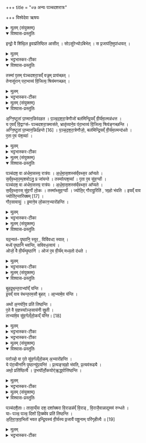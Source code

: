 +++
title = "०७ अन्यः पञ्चदशरात्रः"

+++
विश्वेदेवा ऋषयः

<details><summary>मूलम् (संयुक्तम्)</summary>

इन्द्रो॒ वै शि॑थि॒ल इ॒वाप्र॑तिष्ठित आसी॒थ्सोऽसु॑रेभ्योऽबिभे॒थ्स प्र॒जाप॑ति॒मुपा॑धाव॒त्तस्मा॑ ए॒तम्प॑ञ्चदशरा॒त्रव्ँवज्र॒म्प्राय॑च्छ॒त्तेनासु॑रान्परा॒भाव्य॑ वि॒जित्य॒ श्रिय॑मगच्छद्...
</details>

<details open><summary>विश्वास-प्रस्तुतिः</summary>

इन्द्रो॒ वै शि॑थि॒ल इ॒वाप्र॑तिष्ठित आसीत् । सोऽसु॑रेभ्योऽबिभेत् । स प्र॒जाप॑ति॒मुपा॑धावत् ।
</details>

<details><summary>मूलम्</summary>

इन्द्रो॒ वै शि॑थि॒ल इ॒वाप्र॑तिष्ठित आसीत् । सोऽसु॑रेभ्योऽबिभेत् । स प्र॒जाप॑ति॒मुपा॑धावत् ।
</details>

<details><summary>भट्टभास्कर-टीका</summary>

1अथ छन्दोमवान् पञ्चदशरात्रयोरेकतरः पृष्ठावृत्तिमानितरः त्र्यहावृत्तिमान् । तयोर्द्वितीयं विदधाति - इन्द्रो वै शिथिल इवेत्यादि ॥ इन्द्रः शिथिल इव वित्तेन दुर्बल इवासीत् । हेतुमाह - अप्रतिष्ठितः हतराज्यः । सोसुरेभ्य इत्यादि । गतम् ।
</details>

<details open><summary>विश्वास-प्रस्तुतिः</summary>

तस्मा॑ ए॒तम् प॑ञ्चदशरा॒त्रव्ँ वज्र॒म् प्राय॑च्छत् ।  
तेनासु॑रान् परा॒भाव्य॑ वि॒जित्य॒ श्रिय॑मगच्छत् ।
</details>

<details><summary>मूलम्</summary>

तस्मा॑ ए॒तम् प॑ञ्चदशरा॒त्रव्ँ वज्र॒म् प्राय॑च्छत् ।  
तेनासु॑रान् परा॒भाव्य॑ वि॒जित्य॒ श्रिय॑मगच्छत् ।
</details>

<details><summary>भट्टभास्कर-टीका</summary>

पञ्चदशरात्रं वज्रमिति । वज्रसादृश्यमसुराणां मारणत्वात् । तेन असुरान् पराभाव्य अभिभूय विजित्य सेनादिकमपहृत्य तच्छ्रियं राज्यमपि तेषामगच्छत् प्राप्नोत् ॥
</details>

<details><summary>मूलम् (संयुक्तम्)</summary>

अग्नि॒ष्टुता॑ पा॒प्मान॒न्निर॑दहत पञ्चदशरा॒त्रेणौजो॒ बल॑मिन्द्रि॒यव्ँवी॒र्य॑मा॒त्मन्न॑धत्त॒ य ए॒वव्ँवि॒द्वाꣳस॑ᳶ पञ्चदशरा॒त्रमास॑ते॒ भ्रातृ॑व्याने॒व प॑रा॒भाव्य॑ वि॒जित्य॒ श्रिय॑ङ्गच्छन्त्यग्नि॒ष्टुता॑ पा॒प्मान॒न्निः [16]  
द॒ह॒न्ते॒ प॒ञ्च॒द॒श॒रा॒त्रेणौजो॒ बल॑मिन्द्रि॒यव्ँवी॒र्य॑मा॒त्मन्द॑धत ए॒ता ए॒व प॑श॒व्याः᳚
</details>

<details open><summary>विश्वास-प्रस्तुतिः</summary>

अ॒ग्नि॒ष्टुता॑ पा॒प्मान॒न्निर॑दहत ।
प॒ञ्च॒द॒श॒रा॒त्रेणौजो॑ बल॑मिन्द्रि॒यव्ँ वी॒र्य॑मा॒त्मन्न॑धत्त ।  
य ए॒वव्ँ वि॒द्वाꣳस॑ᳶ पञ्चदशरा॒त्रमास॑ते,
भ्रातृ॑व्याने॒व प॑रा॒भाव्य॑ वि॒जित्य॒ श्रिय॑ङ्गच्छन्ति ।  
अग्नि॒ष्टुता॑ पा॒प्मान॒न्निर्द॑हन्ते [16] ।
प॒ञ्च॒द॒श॒रा॒त्रेणौजो॒, बल॑मिन्द्रि॒यव्ँ वी॒र्य॑मा॒त्मन्द॑धते ।  
ए॒ता ए॒व प॑श॒व्याः᳚ ।
</details>

<details><summary>मूलम्</summary>

अ॒ग्नि॒ष्टुता॑ पा॒प्मान॒न्निर॑दहत ।
प॒ञ्च॒द॒श॒रा॒त्रेणौजो॑ बल॑मिन्द्रि॒यव्ँ वी॒र्य॑मा॒त्मन्न॑धत्त ।  
य ए॒वव्ँ वि॒द्वाꣳस॑ᳶ पञ्चदशरा॒त्रमास॑ते,
भ्रातृ॑व्याने॒व प॑रा॒भाव्य॑ वि॒जित्य॒ श्रिय॑ङ्गच्छन्ति ।  
अग्नि॒ष्टुता॑ पा॒प्मान॒न्निर्द॑हन्ते [16] ।
प॒ञ्च॒द॒श॒रा॒त्रेणौजो॒, बल॑मिन्द्रि॒यव्ँ वी॒र्य॑मा॒त्मन्द॑धते ।  
ए॒ता ए॒व प॑श॒व्याः᳚ ।
</details>

<details><summary>भट्टभास्कर-टीका</summary>

2अग्निष्टुतेति ॥ सर्वाग्नेयस्त्रिवृदेकाहविशेषो अग्निष्टुत् । तेन द्वितीयेनाह्ना पाप्मानं निरदहत् । पञ्चदशरात्रोण समुदायेन तत्सहितेन ओजआदिचतुष्टयं आत्मन्यधत्त अधारयत् । य एवमित्यादि । गतम् । एता एव पशव्याः इत्यादि । एताः पञ्चदशरात्रयः ओजआदिप्रदत्वात् पशव्याः पशुभ्यो हिता भवन्ति । गवादिभ्यो यत् । यद्वा - पशूनां प्राप्तिनिमित्तानि । 'गोद्व्यचः' इति यत् ॥
</details>

<details><summary>मूलम् (संयुक्तम्)</summary>

पञ्च॑दश॒ वा अ॑र्धमा॒सस्य॒ रात्र॑योऽर्धमास॒शस्स॑व्ँवथ्स॒र आ᳚प्यते सव्ँवथ्स॒रम्प॒शवोऽनु॒ प्र जा॑यन्ते॒ तस्मा᳚त्पश॒व्या॑ ए॒ता ए॒व सु॑व॒र्ग्याः᳚ पञ्च॑दश॒ वा अ॑र्धमा॒सस्य॒ रात्र॑योऽर्धमास॒शस्स॑व्ँवथ्स॒र आ᳚प्यते सव्ँवथ्स॒रस्सु॑व॒र्गो लो॒कस्तस्मा᳚थ्सुव॒र्ग्या᳚ ज्योति॒र्गौरायु॒रिति॑ त्र्य॒हो भ॑वती॒यव्ँवाव ज्योति॑र॒न्तरि॑ख्षम् [17]  
गौर॒सावायु॑रि॒माने॒व लो॒कान॒भ्यारो॑हन्ति॒
</details>

<details open><summary>विश्वास-प्रस्तुतिः</summary>

पञ्च॑दश॒ वा अ॑र्धमा॒सस्य॒ रात्र॑यः ।
अ॒र्ध॒मा॒स॒शस्स॑व्ँवथ्स॒र आ᳚प्यते ।  
स॒व्ँव॒थ्स॒र॒म्प॒शवोऽनु॒ प्र जा॑यन्ते ।
तस्मा᳚त्पश॒व्या᳚ । ए॒ता ए॒व सु॑व॒र्ग्याः᳚ ।  
पञ्च॑दश॒ वा अ॑र्धमा॒सस्य॒ रात्र॑यः । अ॒र्ध॒मा॒स॒शस्स॑व्ँवथ्स॒र आ᳚प्यते ।  
स॒व्ँव॒थ्स॒रस् सु॑व॒र्गो लो॒कः । तस्मा᳚थ्सुव॒र्ग्याः᳚ ।
ज्योति॒र् गौरायु॒रिति॑ , त्र्य॒हो भ॑वति ।
इयव्ँ वाव ज्योति॑र॒न्तरि॑ख्षम् [17]  ।  
गौर॒सावायुः॑ ।
इ॒माने॒व लो॒कान॒भ्यारो॑हन्ति ।
</details>

<details><summary>मूलम्</summary>

पञ्च॑दश॒ वा अ॑र्धमा॒सस्य॒ रात्र॑यः ।
अ॒र्ध॒मा॒स॒शस्स॑व्ँवथ्स॒र आ᳚प्यते ।  
स॒व्ँव॒थ्स॒र॒म्प॒शवोऽनु॒ प्र जा॑यन्ते ।
तस्मा᳚त्पश॒व्या᳚ । ए॒ता ए॒व सु॑व॒र्ग्याः᳚ ।  
पञ्च॑दश॒ वा अ॑र्धमा॒सस्य॒ रात्र॑यः । अ॒र्ध॒मा॒स॒शस्स॑व्ँवथ्स॒र आ᳚प्यते ।  
स॒व्ँव॒थ्स॒रस् सु॑व॒र्गो लो॒कः । तस्मा᳚थ्सुव॒र्ग्याः᳚ ।
ज्योति॒र् गौरायु॒रिति॑ , त्र्य॒हो भ॑वति ।
इयव्ँ वाव ज्योति॑र॒न्तरि॑ख्षम् [17]  ।  
गौर॒सावायुः॑ ।
इ॒माने॒व लो॒कान॒भ्यारो॑हन्ति ।
</details>

<details><summary>भट्टभास्कर-टीका</summary>

3इदानीं सङ्ख्यातोपि स्तौति - पञ्चदशेत्यादि ॥ अर्धमासशः अर्धमासेनार्धमासेन । 'सङ्ख्यैकवचनाच्च' इति शस् । सुवर्ग्याः सुवर्गाय हिताः स्वर्गप्राप्तेर्वा निमित्तानि एताः पञ्चदश रात्रयः त्रिपृदादयः । पूर्ववत् । ज्योतिरित्यादि । व्याख्यातम् । अत्रेयमहःकॢप्तिः - अतिरात्रस्त्रिवृदग्निष्टुत् ज्योतिर्गौरायुः पृष्ठ्यष्षडहः प्रत्यङ् त्र्यहः आयुर्गौर्ज्योतिरतिरात्र इति ॥
</details>

<details><summary>मूलम् (संयुक्तम्)</summary>

यद॒न्यत॑ᳶ पृ॒ष्ठानि॒ स्युर्विवि॑वधꣵ स्या॒न्मध्ये॑ पृ॒ष्ठानि॑ भवन्ति सविवध॒त्वायौजो॒ वै वी॒र्य॑म्पृ॒ष्ठान्योज॑ ए॒व वी॒र्य॑म्मध्य॒तो द॑धते
</details>

<details open><summary>विश्वास-प्रस्तुतिः</summary>

यद॒न्यत॑ᳶ पृ॒ष्ठानि॒ स्युर् , विवि॑वधꣵ स्यात् ।  
मध्ये॑ पृ॒ष्ठानि॑ भवन्ति, सविवध॒त्वाय॑ ।  
ओजो॒ वै वी॒र्य॑म्पृ॒ष्ठानि॑ ।
ओज॑ ए॒व वी॒र्य॑म् मध्य॒तो द॑धते ।
</details>

<details><summary>मूलम्</summary>

यद॒न्यत॑ᳶ पृ॒ष्ठानि॒ स्युर् , विवि॑वधꣵ स्यात् ।  
मध्ये॑ पृ॒ष्ठानि॑ भवन्ति, सविवध॒त्वाय॑ ।  
ओजो॒ वै वी॒र्य॑म्पृ॒ष्ठानि॑ ।
ओज॑ ए॒व वी॒र्य॑म् मध्य॒तो द॑धते ।
</details>

<details><summary>भट्टभास्कर-टीका</summary>

4यदन्यत इत्यादि ॥ तस्मात् त्र्यहयोर्मध्ये पृष्ठ्यष्षडहः ॥
</details>

<details><summary>मूलम् (संयुक्तम्)</summary>

बृहद्रथन्त॒राभ्या᳚य्ँयन्ती॒यव्ँवाव र॑थन्त॒रम॒सौ बृ॒हदा॒भ्यामे॒व य॒न्त्यथो॑ अ॒नयो॑रे॒व प्रति॑ तिष्ठन्त्ये॒ते वै य॒ज्ञस्या᳚ञ्ज॒साय॑नी स्रु॒ती ताभ्या॑मे॒व सु॑व॒र्गल्ँलो॒कम् [18]  
य॒न्ति॒
</details>

<details open><summary>विश्वास-प्रस्तुतिः</summary>

बृ॒ह॒द्र॒थ॒न्त॒राभ्या᳚य्ँ यन्ति ।  
इ॒यव्ँ वाव र॑थन्त॒रम॒सौ बृ॒हत् । आ॒भ्यामे॒व य॑न्ति ।  

अथो॑ अ॒नयो॑रे॒व प्रति॑ तिष्ठन्ति ।  
ए॒ते वै य॒ज्ञस्या᳚ञ्ज॒साय॑नी स्रु॒ती ।  
ताभ्या॑मे॒व सु॑व॒र्गल्ँलो॒कय्ँ य॑न्ति। [18]  
</details>

<details><summary>मूलम्</summary>

बृ॒ह॒द्र॒थ॒न्त॒राभ्या᳚य्ँ यन्ति ।  
इ॒यव्ँ वाव र॑थन्त॒रम॒सौ बृ॒हत् । आ॒भ्यामे॒व य॑न्ति ।  

अथो॑ अ॒नयो॑रे॒व प्रति॑ तिष्ठन्ति ।  
ए॒ते वै य॒ज्ञस्या᳚ञ्ज॒साय॑नी स्रु॒ती ।  
ताभ्या॑मे॒व सु॑व॒र्गल्ँलो॒कय्ँ य॑न्ति। [18]  
</details>

<details><summary>भट्टभास्कर-टीका</summary>

5बृहद्रथन्तराभ्यामित्यादि ॥ व्याख्यातम् ॥ +++(व्याख्यानमन्यत्र मृग्यम्)+++

-  बृहद्रथन्त॒राभ्या᳚य्ँ यन्ति ।
इ॒यव्ँ वाव र॑थन्त॒रम् ,अ॒सौ बृ॒हत् +++(चास्ति)+++। आ॒भ्यामे॒व य॒न्ति ।

अथो॑ अ॒नयो॑रे॒व प्रति॑ तिष्ठन्ति ।
ए॒ते वै य॒ज्ञस्या᳚ञ्ज॒साय॑नी स्रु॒ती ।
ताभ्या॑मे॒व सु॑व॒र्गल्ँ लो॒कय्ँ य॑न्ति ।
</details>

<details><summary>भट्टभास्कर-टीका</summary>

अथ बृहद्रथन्तराभ्यामिति । द्वितीयत्वेऽपि अल्पाच्तरत्वाद्वृहतः पूर्वनिपातः । अत्रायं षडहोतिरात्रोहीनः, तत्रान्त्येऽहनि बृहद्रथन्तराभ्यां यन्ति गच्छन्ति यागं निर्वर्तयन्ति । पूर्वेषु त्वहस्सु 'प्रत्यक्षं ह्येतानि' इति वचनात् वैरूपादीन्यपि यथायथं वर्तन्ते । इयमित्यादि । गतम् ।
अपिचानयोर्द्यावापृथिव्योः प्रतिष्ठिता भवन्ति । यावदिमे तावत् स्थास्यन्ति । 'त्यदादीनां यद्यत्परम्' इतीदमश्शेषः । एते बृहद्रथन्तरे यज्ञस्याञ्जसा आर्जवेन अपरिहारेण गमनसाधने स्रुती मार्गौ 'अञ्जस उपसंख्यानम्' इत्यलुक् ॥
</details>

<details><summary>मूलम् (संयुक्तम्)</summary>

परा᳚ञ्चो॒ वा ए॒ते सु॑व॒र्गल्ँलो॒कम॒भ्यारो॑हन्ति॒ ये प॑रा॒चीना॑नि पृ॒ष्ठान्यु॑प॒यन्ति॑ प्र॒त्यङ्त्र्य॒हो भ॑वति प्र॒त्यव॑रूढ्या॒ अथो॒ प्रति॑ष्ठित्या उ॒भयो᳚र्लो॒कयोर्॑ऋ॒द्ध्वोत्ति॑ष्ठन्ति॒
</details>

<details open><summary>विश्वास-प्रस्तुतिः</summary>

परा᳚ञ्चो॒ वा ए॒ते सु॑व॒र्गल्ँलो॒कम् अ॒भ्यारो॑हन्ति ।  
ये प॑रा॒चीना॑नि पृ॒ष्ठान्यु॑प॒यन्ति॑ ।
प्र॒त्यङ्त्र्य॒हो भ॑वति, प्र॒त्यव॑रूढ्यै ।  
अथो॒ प्रति॑ष्ठित्यै । उ॒भयो᳚र्लो॒कयोर्॑ऋ॒द्ध्वोत्ति॑ष्ठन्ति ।
</details>

<details><summary>मूलम्</summary>

परा᳚ञ्चो॒ वा ए॒ते सु॑व॒र्गल्ँलो॒कम् अ॒भ्यारो॑हन्ति ।  
ये प॑रा॒चीना॑नि पृ॒ष्ठान्यु॑प॒यन्ति॑ ।
प्र॒त्यङ्त्र्य॒हो भ॑वति, प्र॒त्यव॑रूढ्यै ।  
अथो॒ प्रति॑ष्ठित्यै । उ॒भयो᳚र्लो॒कयोर्॑ऋ॒द्ध्वोत्ति॑ष्ठन्ति ।
</details>

<details><summary>भट्टभास्कर-टीका</summary>

6पराञ्च इत्यादि ॥ द्वितीयस्य त्र्यहस्य प्रत्यक्त्वविधानं. व्याख्यातमेव18 ॥ +++( व्याख्यानमन्यत्र मृग्यम्)+++।
</details>

<details><summary>मूलम् (संयुक्तम्)</summary>

पञ्च॑दशै॒तास्तासा॒य्ँया दश॒ दशा᳚ख्षरा वि॒राडन्न॑व्ँवि॒राड्वि॒राजै॒वान्नाद्य॒मव॑ रुन्धते॒ याᳶ पञ्च॒ पञ्च॒ दिशो॑ दि॒ख्ष्वे॑व प्रति॑ तिष्ठन्त्यतिरा॒त्राव॒भितो॑ भवत इन्द्रि॒यस्य॑ वी॒र्य॑स्य प्र॒जायै॑ पशू॒नाम्परि॑गृहीत्यै ॥ [19]  
</details>

<details open><summary>विश्वास-प्रस्तुतिः</summary>

पञ्च॑दशै॒ताः।
तासा॒य्ँया दश॒ दशा᳚ख्षरा वि॒राडन्न॑व्ँ वि॒राड् , वि॒राजै॒वान्नाद्य॒मव॑ रुन्धते ।  
याᳶ पञ्च॒ पञ्च॒ दिशो॑ दि॒ख्ष्वे॑व प्रति॑ तिष्ठन्ति ।  
अ॒ति॒रा॒त्रा॒व॒भितो॑ भवत इन्द्रि॒यस्य॑ वी॒र्य॑स्य प्र॒जायै॑ पशू॒नाम् परि॑गृहीत्यै ॥ [19]
</details>

<details><summary>मूलम्</summary>

पञ्च॑दशै॒ताः।
तासा॒य्ँया दश॒ दशा᳚ख्षरा वि॒राडन्न॑व्ँ वि॒राड् , वि॒राजै॒वान्नाद्य॒मव॑ रुन्धते ।  
याᳶ पञ्च॒ पञ्च॒ दिशो॑ दि॒ख्ष्वे॑व प्रति॑ तिष्ठन्ति ।  
अ॒ति॒रा॒त्रा॒व॒भितो॑ भवत इन्द्रि॒यस्य॑ वी॒र्य॑स्य प्र॒जायै॑ पशू॒नाम् परि॑गृहीत्यै ॥ [19]
</details>

<details><summary>भट्टभास्कर-टीका</summary>

7पञ्चदशैता इत्यादि ॥ इदानीं संख्याविशेषान्वयेन अवयवस्तुतिः । पञ्च दिश इत्यादि । ऊर्ध्वया सह । अतिरात्रावभितो भवतः इन्द्रियादिचतुष्टयस्य लाभाय भवतः ॥

इति सप्तमे तृतीये सप्तमोनुवाकः ॥
</details>
